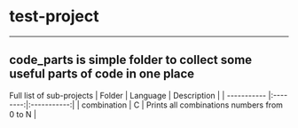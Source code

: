 # test-project
---
## code_parts is simple folder to collect some useful parts of code in one place

Full list of sub-projects
| Folder      | Language | Description |
| ----------- |:--------:|:-----------:|
| combination | C        | Prints all combinations numbers from 0 to N |
